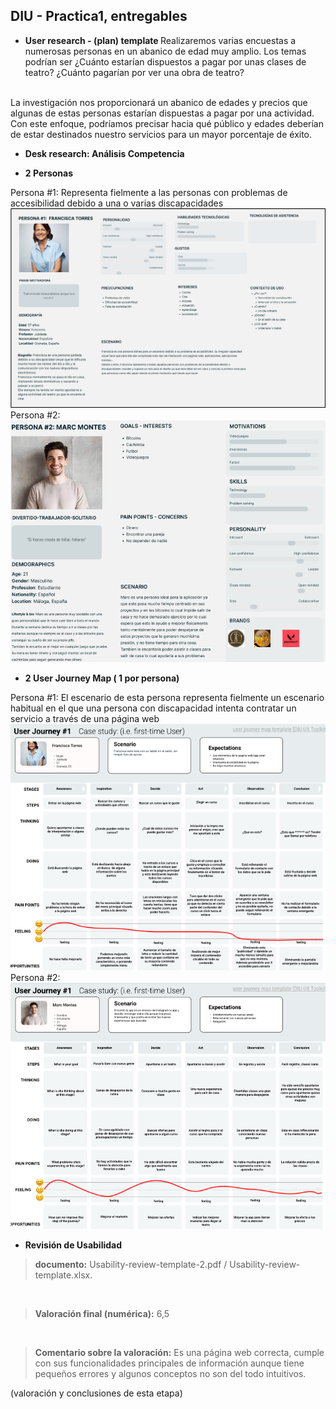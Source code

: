 ## DIU - Practica1, entregables



- <b>User research - (plan) template </b>
Realizaremos varias encuestas a numerosas personas en un abanico de edad muy amplio. Los temas podrían ser ¿Cuánto estarían dispuestos a pagar por unas clases de teatro? ¿Cuánto pagarían por ver una obra de teatro?
<br>
La investigación nos proporcionará un abanico de edades y precios que algunas de estas personas estarían dispuestas a pagar por una actividad. Con este enfoque, podríamos precisar hacia qué público y edades deberían de estar destinados nuestro servicios para un mayor porcentaje de éxito.

- <b> Desk research: Análisis Competencia </b>

- <b>2 Personas</b>

Persona #1: Representa fielmente a las personas con problemas de accesibilidad debido a una o varias discapacidades
![Ficha Persona 1](../img/Persona01.png)
Persona #2: 
![Ficha Persona 2](../img/Persona02.png)

- <b>2 User Journey Map  ( 1 por persona)</b>

Persona #1: El escenario de esta persona representa fielmente un escenario habitual en el que una persona con discapacidad intenta contratar un servicio a través de una página web
![Ficha Persona 1](../img/User01JourneyMap-screenshot.png)
Persona #2: 
![Ficha Persona 1](../img/User02JourneyMap-screenshot.png)
- <b>Revisión de Usabilidad</b>
> <b>documento:</b>  Usability-review-template-2.pdf / Usability-review-template.xlsx.
<br>

> <b>Valoración final (numérica):</b> 6,5
<br>

> <b>Comentario sobre la valoración:</b> Es una página web correcta, cumple con sus funcionalidades principales de información aunque tiene pequeños errores y algunos conceptos no son del todo intuitivos.


(valoración y conclusiones de esta etapa)

